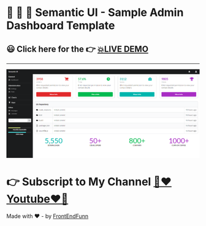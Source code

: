 # 🙈 🙉 🙊 Semantic UI - Sample Admin Dashboard Template

## 😃 Click here for the 👉 [💥LIVE DEMO]()

---

![preview](./images/preview.png)

# 👉 Subscript to My Channel [💙❤️Youtube❤️💙](https://www.youtube.com/channel/UCpOHt5d6GG-mvo-_pU06rhQ?sub_confirmation=1)

Made with ❤️ - by [FrontEndFunn](https://www.youtube.com/channel/UCpOHt5d6GG-mvo-_pU06rhQ?sub_confirmation=1)
